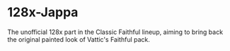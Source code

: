 # 128x-Jappa
The unofficial 128x part in the Classic Faithful lineup, aiming to bring back the original painted look of Vattic's Faithful pack.
